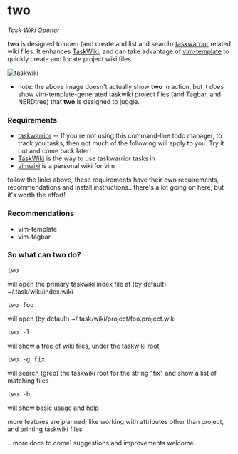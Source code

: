 # two
_Task Wiki Opener_ 

**two** is designed to open (and create and list and search) [taskwarrior](http://taskwarrior.org) related wiki files. It enhances [TaskWiki](https://github.com/tbabej/taskwiki), and can take advantage of [vim-template](https://github.com/aperezdc/vim-template) to quickly create and locate project wiki files.

![taskwiki](http://picpaste.novarata.net/pics/9932eca5814fce48c26cd8105b4a165a.gif)
* note: the above image doesn't actually show **two** in action, 
  but it _does_ show vim-template-generated taskwiki project files 
  (and Tagbar, and NERDtree) that **two** is designed to juggle.

### Requirements
- [taskwarrior](http://taskwarrior.org/download/) -- If you're not using this command-line todo manager, to track you tasks, then not much of the following will apply to you. Try it out and come back later!
- [TaskWiki](https://github.com/tbabej/taskwiki) is the way to use taskwarrior tasks in
- [vimwiki](https://github.com/vimwiki/vimwiki/tree/tags) is a personal wiki for vim

follow the links above, these requirements have their own requirements, recommendations and install instructions.. there's a lot going on here, but it's worth the effort!

### Recommendations
- vim-template
- vim-tagbar

### So what can two do?
<pre>
two
</pre>
will open the primary taskwiki index file at (by default) ~/.task/wiki/index.wiki
<pre>
two foo
</pre>
will open (by default) ~/.task/wiki/project/foo.project.wiki
<pre>
two -l
</pre>
will show a tree of wiki files, under the taskwiki root
<pre>
two -g fix
</pre>
will search (grep) the taskwiki root for the string "fix" and show a list of matching files
<pre>
two -h
</pre>
will show basic usage and help

more features are planned; like working with attributes other than project, and printing taskwiki files

.. more docs to come! suggestions and improvements welcome.
